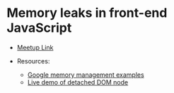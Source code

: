# Memory leaks in front-end JavaScript 

- [Meetup Link](https://www.meetup.com/meetup-group-zZPQtwTs/events/264543677/)

- Resources:
	- [Google memory management examples](https://developer.chrome.com/devtools/docs/demos/memory)
	- [Live demo of detached DOM node](https://github.com/varundey/talks/memleak)